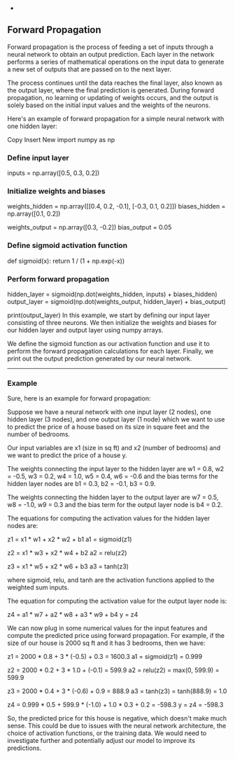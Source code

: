 
-

## Forward Propagation

Forward propagation is the process of feeding a set of inputs through a neural network to obtain an output prediction. Each layer in the network performs a series of mathematical operations on the input data to generate a new set of outputs that are passed on to the next layer.

The process continues until the data reaches the final layer, also known as the output layer, where the final prediction is generated. During forward propagation, no learning or updating of weights occurs, and the output is solely based on the initial input values and the weights of the neurons.

Here's an example of forward propagation for a simple neural network with one hidden layer:

Copy
Insert
New
import numpy as np

### Define input layer
inputs = np.array([0.5, 0.3, 0.2])

### Initialize weights and biases
weights_hidden = np.array([[0.4, 0.2, -0.1], [-0.3, 0.1, 0.2]])
biases_hidden = np.array([0.1, 0.2])

weights_output = np.array([0.3, -0.2])
bias_output = 0.05

### Define sigmoid activation function
def sigmoid(x):
    return 1 / (1 + np.exp(-x))

### Perform forward propagation
hidden_layer = sigmoid(np.dot(weights_hidden, inputs) + biases_hidden)
output_layer = sigmoid(np.dot(weights_output, hidden_layer) + bias_output)

print(output_layer)
In this example, we start by defining our input layer consisting of three neurons. We then initialize the weights and biases for our hidden layer and output layer using numpy arrays.

We define the sigmoid function as our activation function and use it to perform the forward propagation calculations for each layer. Finally, we print out the output prediction generated by our neural network.

---

### Example

Sure, here is an example for forward propagation:

Suppose we have a neural network with one input layer (2 nodes), one hidden layer (3 nodes), and one output layer (1 node) which we want to use to predict the price of a house based on its size in square feet and the number of bedrooms.

Our input variables are x1 (size in sq ft) and x2 (number of bedrooms) and we want to predict the price of a house y.

The weights connecting the input layer to the hidden layer are w1 = 0.8, w2 = -0.5, w3 = 0.2, w4 = 1.0, w5 = 0.4, w6 = -0.6 and the bias terms for the hidden layer nodes are b1 = 0.3, b2 = -0.1, b3 = 0.9.

The weights connecting the hidden layer to the output layer are w7 = 0.5, w8 = -1.0, w9 = 0.3 and the bias term for the output layer node is b4 = 0.2.

The equations for computing the activation values for the hidden layer nodes are:

z1 = x1 * w1 + x2 * w2 + b1
a1 = sigmoid(z1)

z2 = x1 * w3 + x2 * w4 + b2
a2 = relu(z2)

z3 = x1 * w5 + x2 * w6 + b3
a3 = tanh(z3)

where sigmoid, relu, and tanh are the activation functions applied to the weighted sum inputs.

The equation for computing the activation value for the output layer node is:

z4 = a1 * w7 + a2 * w8 + a3 * w9 + b4
y = z4

We can now plug in some numerical values for the input features and compute the predicted price using forward propagation. For example, if the size of our house is 2000 sq ft and it has 3 bedrooms, then we have:

z1 = 2000 * 0.8 + 3 * (-0.5) + 0.3 = 1600.3
a1 = sigmoid(z1) = 0.999

z2 = 2000 * 0.2 + 3 * 1.0 + (-0.1) = 599.9
a2 = relu(z2) = max(0, 599.9) = 599.9

z3 = 2000 * 0.4 + 3 * (-0.6) + 0.9 = 888.9
a3 = tanh(z3) = tanh(888.9) = 1.0

z4 = 0.999 * 0.5 + 599.9 * (-1.0) + 1.0 * 0.3 + 0.2 = -598.3
y = z4 = -598.3

So, the predicted price for this house is negative, which doesn't make much sense. This could be due to issues with the neural network architecture, the choice of activation functions, or the training data. We would need to investigate further and potentially adjust our model to improve its predictions.

